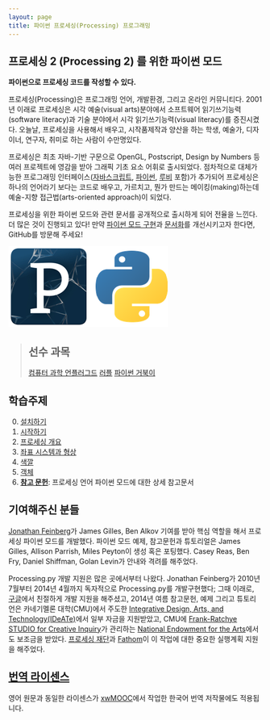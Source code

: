 ```yaml
---
layout: page
title: 파이썬 프로세싱(Processing) 프로그래밍
---
```


## 프로세싱 2 (Processing 2) 를 위한 파이썬 모드

**파이썬으로 프로세싱 코드를 작성할 수 있다.**

프로세싱(Processing)은 프로그래밍 언어, 개발환경, 그리고 온라인 커뮤니티다.
2001년 이래로 프로세싱은 시각 예술(visual arts)분야에서 소프트웨어 읽기쓰기능력(software literacy)과
기술 분야에서 시각 읽기쓰기능력(visual literacy)를 증진시켰다. 
오늘날, 프로세싱을 사용해서 배우고, 시작품제작과 양산을 하는 학생, 예술가, 디자이너, 연구자, 
취미로 하는 사람이 수만명있다.

프로세싱은 최초 자바-기반 구문으로 OpenGL, Postscript, Design by Numbers 등 여러 프로젝트에 영감을 받아 
그래픽 기초 요소 어휘로 출시되었다. 점차적으로 대체가능한 프로그래밍 인터페이스([자바스크립트](http://p5js.org/), [파이썬](http://py.processing.org/), [루비](https://github.com/jashkenas/ruby-processing) 포함)가 추가되어 프로세싱은 하나의 언어라기 보다는 코드로 배우고, 가르치고, 뭔가 만드는 메이킹(making)하는데 예술-지향 접근법(arts-oriented approach)이 되었다.  

프로세싱을 위한 파이썬 모드와 관련 문서를 공개적으로 출시하게 되어 전율을 느낀다.
더 많은 것이 진행되고 있다! 만약 [파이썬 모드 구현](https://github.com/jdf/processing.py)과 [문서화](https://github.com/kazimuth/processing-py-site)를 개선시키고자 한다면, GitHub를 방문해 주세요!

![프로세싱 프로그래밍 파이썬 모드](fig/python-processing.png)

> ## 선수 과목
>
> [컴퓨터 과학 언플러그드](http://www.xwmooc.net/csunplugged/book.html)
> [러플](http://rur-ple.xwmooc.net/)
> [파이썬 거북이](http://statkclee.github.io/python-novice-turtles-korean/01-poly-kr.html)

## 학습주제
		
0.  [설치하기](00-install.html)
1.  [시작하기](01-getting-started.html)
2.  [프로세싱 개요](02-overview.html)
3.  [좌표 시스템과 형상](03-coordinate.html)
4.  [색깔](04-color.html)
5.  [객체](05-objects.html)
6.  **[참고 문헌](http://py.processing.org/reference/)**: 프로세싱 언어 파이썬 모드에 대한 상세 참고문서

## 기여해주신 분들

[Jonathan Feinberg](http://mrfeinberg.com/)가 James Gilles, Ben Alkov 기여를 받아 핵심 역할을 해서 프로세싱 파이썬 모드를 개발했다. 파이썬 모드 예제, 참고문헌과 튜토리얼은 James Gilles, Allison Parrish, Miles Peyton이 생성 혹은 포팅했다.
Casey Reas, Ben Fry, Daniel Shiffman, Golan Levin가 안내와 격려를 해주었다.

Processing.py 개발 지원은 많은 곳에서부터 나왔다. 
Jonathan Feinberg가 2010년 7월부터 2014년 4월까지 독자적으로 Processing.py를 개발구현했다;
그때 이래로, [구글](http://www.google.com/)에서 친절하게 개발 지원을 해주셨고, 
2014년 여름 참고문헌, 예제 그리고 튜토리언은 카네기멜론 대학(CMU)에서 주도한 [Integrative Design, Arts, and Technology(IDeATe)](http://www.cmu.edu/ideate/)에서 일부 자금을 지원받았고, CMU에 [Frank-Ratchye STUDIO for Creative Inquiry](http://studioforcreativeinquiry.org/)가 관리하는 [National Endowment for the Arts](http://arts.gov/)에서도 보조금을 받았다. 
[프로세싱 재단](https://processing.org/foundation/)과 [Fathom](http://fathom.info/)이 이 작업에 대한 중요한 실행계획 지원을 해주었다.


## [번역 라이센스](license.html)

영어 원문과 동일한 라이센스가 [xwMOOC](http://xwmooc.net/)에서 작업한 한국어 번역 저작물에도 적용됩니다.


